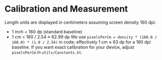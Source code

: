 # Calibration and Measurement

Length units are displayed in centimeters assuming screen density 160 dpi:
- 1 inch = 160 dp (standard baseline)
- 1 cm = 160 / 2.54 ≈ 62.99 dp
We use `pixelsPerCm = density * (160.0 / 160.0) * (1.0 / 2.54)` in code; effectively 1 cm ≈ 63 dp for a 160 dpi baseline.
If you want exact calibration for your device, adjust `pixelsPerCm` in `utils/Constants.kt`.
